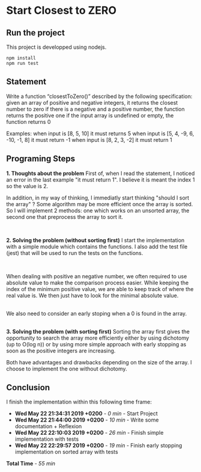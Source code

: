 # Start Closest to ZERO
## Run the project

This project is developped using nodejs.

```shell
npm install
npm run test
```

## Statement
Write a function “closestToZero()” described by the following specification:
given an array of positive and negative integers, it returns the closest number to zero
if there is a negative and a positive number, the function returns the positive one
if the input array is undefined or empty, the function returns 0

Examples:
when input is [8, 5, 10] it must returns 5
when input is [5, 4, -9, 6, -10, -1, 8] it must return -1
when input is [8, 2, 3, -2] it must return 1

## Programing Steps

__1. Thoughts about the problem__
  First of, when I read the statement, I noticed an error in the last example "it must return 1". I believe it is meant the index 1 so the value is 2.

  In addition, in my way of thinking, I immediatly start thinking "should I sort the array" ? Some algorithm may be more efficient once the array is sorted. So I will implement 2 methods: one which works on an unsorted array, the second one that preprocess the array to sort it.

<br />

__2. Solving the problem (without sorting first)__
  I start the implementation with a simple module which contains the functions. I also add the test file (jest) that will be used to run the tests on the functions.

<br />

  When dealing with positive an negative number, we often required to use absolute value to make the comparison process easier. While keeping the index of the minimum positive value, we are able to keep track of where the real value is. We then just have to look for the minimal absolute value.
  
<br />
  We also need to consider an early stoping when a 0 is found in the array.

<br />
<br />

__3. Solving the problem (with sorting first)__
  Sorting the array first gives the opportunity to search the array more efficiently either by using dichotomy (up to O(log n)) or by using more simple approach with early stopping as soon as the positive integers are increasing.

  Both have advantages and drawbacks depending on the size of the array. I choose to implement the one without dichotomy.


## Conclusion

I finish the implementation within this following time frame:

- __Wed May 22 21:34:31 2019 +0200__ - *0 min* - Start Project
- __Wed May 22 21:44:00 2019 +0200__ - *10 min* - Write some documentation + Reflexion
- __Wed May 22 22:10:03 2019 +0200__ - *26 min* - Finish simple implementation with tests
- __Wed May 22 22:29:57 2019 +0200__ - *19 min* - Finish early stopping implementation on sorted array with tests


__Total Time__ - *55 min*